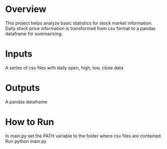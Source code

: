 # Overview
This project helps analyze basic statistics for stock market information.
Daily stock price information is transformed from csv format to a pandas
dataframe for summarizing.


# Inputs
A series of csv files with daily open, high, low, close data


# Outputs
A pandas dataframe


# How to Run
In main.py set the PATH variable to the folder where csv files are contained.
Run python main.py